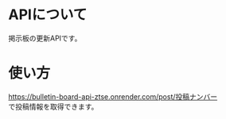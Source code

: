 # APIについて
掲示板の更新APIです。  
# 使い方
https://bulletin-board-api-ztse.onrender.com/post/投稿ナンバー  
で投稿情報を取得できます。
